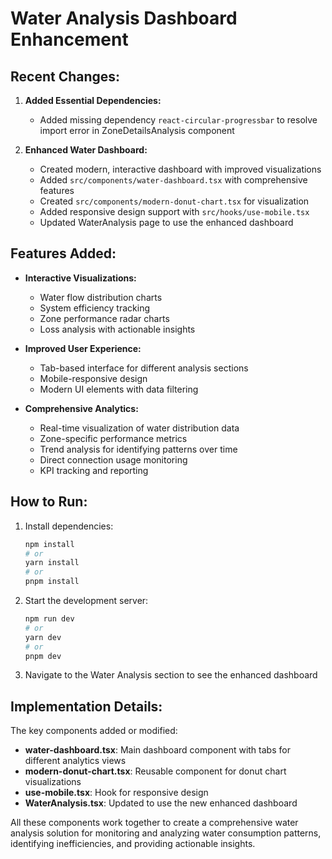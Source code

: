 # Water Analysis Dashboard Enhancement

## Recent Changes:

1. **Added Essential Dependencies:**
   - Added missing dependency `react-circular-progressbar` to resolve import error in ZoneDetailsAnalysis component

2. **Enhanced Water Dashboard:**
   - Created modern, interactive dashboard with improved visualizations
   - Added `src/components/water-dashboard.tsx` with comprehensive features
   - Created `src/components/modern-donut-chart.tsx` for visualization
   - Added responsive design support with `src/hooks/use-mobile.tsx`
   - Updated WaterAnalysis page to use the enhanced dashboard

## Features Added:

- **Interactive Visualizations:**
  - Water flow distribution charts
  - System efficiency tracking
  - Zone performance radar charts
  - Loss analysis with actionable insights

- **Improved User Experience:**
  - Tab-based interface for different analysis sections
  - Mobile-responsive design
  - Modern UI elements with data filtering

- **Comprehensive Analytics:**
  - Real-time visualization of water distribution data
  - Zone-specific performance metrics
  - Trend analysis for identifying patterns over time
  - Direct connection usage monitoring
  - KPI tracking and reporting

## How to Run:

1. Install dependencies:
   ```bash
   npm install
   # or
   yarn install
   # or
   pnpm install
   ```

2. Start the development server:
   ```bash
   npm run dev
   # or
   yarn dev
   # or
   pnpm dev
   ```

3. Navigate to the Water Analysis section to see the enhanced dashboard

## Implementation Details:

The key components added or modified:

- **water-dashboard.tsx**: Main dashboard component with tabs for different analytics views
- **modern-donut-chart.tsx**: Reusable component for donut chart visualizations
- **use-mobile.tsx**: Hook for responsive design
- **WaterAnalysis.tsx**: Updated to use the new enhanced dashboard

All these components work together to create a comprehensive water analysis solution for monitoring and analyzing water consumption patterns, identifying inefficiencies, and providing actionable insights.